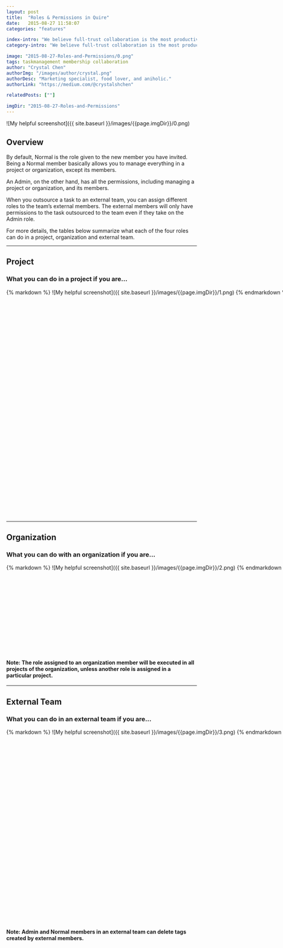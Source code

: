```yaml
---
layout: post
title:  "Roles & Permissions in Quire"
date:   2015-08-27 11:58:07
categories: "features"

index-intro: "We believe full-trust collaboration is the most productive. However, for a fine grained control of permissions in your team, you can choose different roles for your members. The four roles are Admin, Normal, Limited, and Guest, each with their own level of permissions."
category-intro: "We believe full-trust collaboration is the most productive. However, for a fine grained control of permissions in your team..."

image: "2015-08-27-Roles-and-Permissions/0.png"
tags: taskmanagement membership collaboration
author: "Crystal Chen"
authorImg: "/images/author/crystal.png"
authorDesc: "Marketing specialist, food lover, and aniholic."
authorLink: "https://medium.com/@crystalshchen"

relatedPosts: [""]

imgDir: "2015-08-27-Roles-and-Permissions"
---
```



![My helpful screenshot]({{ site.baseurl }}/images/{{page.imgDir}}/0.png)

## **Overview**

By default, Normal is the role given to the new member you have invited. Being a Normal member basically allows you to manage everything in a project or organization, except its members.

An Admin, on the other hand, has all the permissions, including managing a project or organization, and its members.

When you outsource a task to an external team, you can assign different roles to the team’s external members. The external members will only have permissions to the task outsourced to the team even if they take on the Admin role.

For more details, the tables below summarize what each of the four roles can do in a project, organization and external team.

---

## **Project**

### What you can do in a project if you are…

<div style="width: 877px; height: 600px; margin: 0 auto;">
{% markdown %}
![My helpful screenshot]({{ site.baseurl }}/images/{{page.imgDir}}/1.png)
{% endmarkdown %}
</div>

---

## **Organization**

### What you can do with an organization if you are…

<div style="width: 877px; height: 231px; margin: 0 auto;">
{% markdown %}
![My helpful screenshot]({{ site.baseurl }}/images/{{page.imgDir}}/2.png)
{% endmarkdown %}
</div>

#### Note: The role assigned to an organization member will be executed in all projects of the organization, unless another role is assigned in a particular project.

---

## **External Team**

### What you can do in an external team if you are…

<div style="width: 877px; height: 508px; margin: 0 auto;">
{% markdown %}
![My helpful screenshot]({{ site.baseurl }}/images/{{page.imgDir}}/3.png)
{% endmarkdown %}
</div>

#### Note: Admin and Normal members in an external team can delete tags created by external members.

[jekyll]:      http://jekyllrb.com
[jekyll-gh]:   https://github.com/jekyll/jekyll
[jekyll-help]: https://github.com/jekyll/jekyll-help
